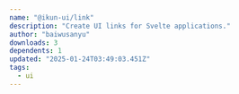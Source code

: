```yaml
---
name: "@ikun-ui/link"
description: "Create UI links for Svelte applications."
author: "baiwusanyu"
downloads: 3
dependents: 1
updated: "2025-01-24T03:49:03.451Z"
tags: 
  - ui
---
```

